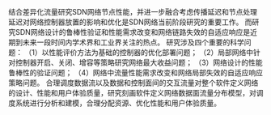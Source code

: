 结合差异化流量研究SDN网络节点性能，并进一步融合考虑传播延迟和节点处理延迟对网络控制器放置的影响和优化是SDN网络当前阶段研究的重要工作。
而研究SDN网络设计的鲁棒性验证和性能需求改变和网络链路失效的自适应响应是近期到未来一段时间内学术界和工业界关注的热点。
研究涉及四个重要的科学问题：
（1）以性能评价方法为基础的控制器的优化部署问题；
（2）局部网络中针对控制器开启、关闭、增容等策略研究网络最大收益问题；
（3）网络设计的性能鲁棒性的验证问题；
（4）网络中流量性能需求改变和网络局部失效的自适应响应策略问题。
合理调度数据流以及数据和控制面间的交互流量对整个软件定义网络的设计、性能和用户体验质量，研究刻画软件定义网络数据面流量分布模型，对调度系统进行分析和建模，合理分配资源、优化性能和用户体验质量。